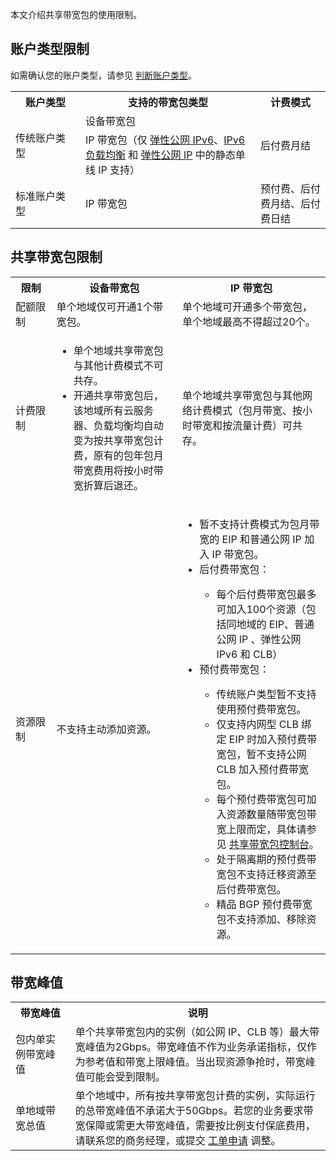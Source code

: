本文介绍共享带宽包的使用限制。

## 账户类型限制
如需确认您的账户类型，请参见 [判断账户类型](https://cloud.tencent.com/document/product/1199/49090#judge)。
<table>
<tr>
<th width="20%">账户类型</th>
<th width="50%">支持的带宽包类型</th>
<th width="20%">计费模式</th>
</tr>
<tr>
<td rowspan="2">传统账户类型</td><td>设备带宽包</td><td rowspan="2">后付费月结</td>
</tr>
<tr>
<td>IP 带宽包（仅 <a href="https://cloud.tencent.com/document/product/1142">弹性公网 IPv6</a>、<a href="https://cloud.tencent.com/document/product/214/8848">IPv6 负载均衡</a> 和 <a href="https://cloud.tencent.com/document/product/1199/41646">弹性公网 IP</a> 中的静态单线 IP 支持）</td>
</tr>
<tr>
<td>标准账户类型</td>
<td>IP 带宽包</td>
<td>预付费、后付费月结、后付费日结</td>
</tr>
</table>

## 共享带宽包限制
<table>
<tr>
<th width="13%">限制</th><th width="40%">设备带宽包</th><th>IP 带宽包</th>
</tr>
<tr>
<td>配额限制</td><td>单个地域仅可开通1个带宽包。</td><td>单个地域可开通多个带宽包，单个地域最高不得超过20个。</td>
</tr>
<tr>
<td>计费限制</td><td><ul><li>单个地域共享带宽包与其他计费模式不可共存。</li><li>开通共享带宽包后，该地域所有云服务器、负载均衡均自动变为按共享带宽包计费，原有的包年包月带宽费用将按小时带宽折算后退还。</li></ul></td><td>单个地域共享带宽包与其他网络计费模式（包月带宽、按小时带宽和按流量计费）可共存。</td>
</tr>
<tr>
<td>资源限制</td><td>不支持主动添加资源。</td>
<td>
<ul>
<li>暂不支持计费模式为包月带宽的 EIP 和普通公网 IP 加入 IP 带宽包。
<li>后付费带宽包：</li><ul><li>每个后付费带宽包最多可加入100个资源（包括同地域的 EIP、普通公网 IP 、弹性公网 IPv6 和 CLB）</li></ul>
<li>预付费带宽包：</li>
<ul>
<li>传统账户类型暂不支持使用预付费带宽包。</li>
<li>仅支持内网型 CLB 绑定 EIP 时加入预付费带宽包，暂不支持公网 CLB 加入预付费带宽包。</li>
<li>每个预付费带宽包可加入资源数量随带宽包带宽上限而定，具体请参见 <a href="https://console.cloud.tencent.com/vpc/package?rid=1">共享带宽包控制台</a>。</li>
<li>处于隔离期的预付费带宽包不支持迁移资源至后付费带宽包。</li>
<li>精品 BGP 预付费带宽包不支持添加、移除资源。</li>
</ul>
</ul>
</td>
</tr>
</table>



## 带宽峰值
<table>
<tr>
<th width="19%">带宽峰值</th><th>说明</th>
</tr>
<tr>
<td>包内单实例带宽峰值</td><td>单个共享带宽包内的实例（如公网 IP、CLB 等）最大带宽峰值为2Gbps。带宽峰值不作为业务承诺指标，仅作为参考值和带宽上限峰值。当出现资源争抢时，带宽峰值可能会受到限制。</td>
</tr>
<tr>
<td>单地域带宽总值</td><td>单个地域中，所有按共享带宽包计费的实例，实际运行的总带宽峰值不承诺大于50Gbps。若您的业务要求带宽保障或需更大带宽峰值，需要按比例支付保底费用，请联系您的商务经理，或提交 <a href="https://console.cloud.tencent.com/workorder/category">工单申请</a> 调整。</td>
</tr>
</table>

